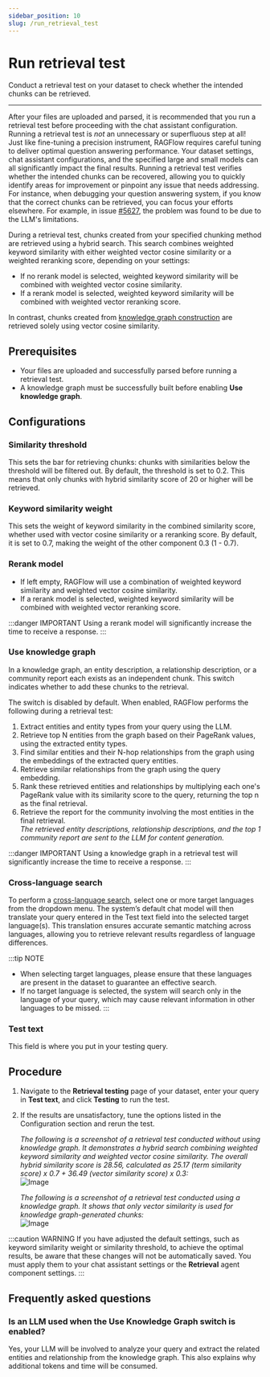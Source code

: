 ```yaml
---
sidebar_position: 10
slug: /run_retrieval_test
---
```


# Run retrieval test

Conduct a retrieval test on your dataset to check whether the intended chunks can be retrieved.

---

After your files are uploaded and parsed, it is recommended that you run a retrieval test before proceeding with the chat assistant configuration. Running a retrieval test is *not* an unnecessary or superfluous step at all! Just like fine-tuning a precision instrument, RAGFlow requires careful tuning to deliver optimal question answering performance. Your dataset settings, chat assistant configurations, and the specified large and small models can all significantly impact the final results. Running a retrieval test verifies whether the intended chunks can be recovered, allowing you to quickly identify areas for improvement or pinpoint any issue that needs addressing. For instance, when debugging your question answering system, if you know that the correct chunks can be retrieved, you can focus your efforts elsewhere. For example, in issue [#5627](https://github.com/infiniflow/ragflow/issues/5627), the problem was found to be due to the LLM's limitations.

During a retrieval test, chunks created from your specified chunking method are retrieved using a hybrid search. This search combines weighted keyword similarity with either weighted vector cosine similarity or a weighted reranking score, depending on your settings:

- If no rerank model is selected, weighted keyword similarity will be combined with weighted vector cosine similarity.
- If a rerank model is selected, weighted keyword similarity will be combined with weighted vector reranking score.

In contrast, chunks created from [knowledge graph construction](./construct_knowledge_graph.md) are retrieved solely using vector cosine similarity.

## Prerequisites

- Your files are uploaded and successfully parsed before running a retrieval test.
- A knowledge graph must be successfully built before enabling **Use knowledge graph**.

## Configurations

### Similarity threshold

This sets the bar for retrieving chunks: chunks with similarities below the threshold will be filtered out. By default, the threshold is set to 0.2. This means that only chunks with hybrid similarity score of 20 or higher will be retrieved.

### Keyword similarity weight

This sets the weight of keyword similarity in the combined similarity score, whether used with vector cosine similarity or a reranking score. By default, it is set to 0.7, making the weight of the other component 0.3 (1 - 0.7).

### Rerank model

- If left empty, RAGFlow will use a combination of weighted keyword similarity and weighted vector cosine similarity.
- If a rerank model is selected, weighted keyword similarity will be combined with weighted vector reranking score.

:::danger IMPORTANT
Using a rerank model will significantly increase the time to receive a response.
:::

### Use knowledge graph

In a knowledge graph, an entity description, a relationship description, or a community report each exists as an independent chunk. This switch indicates whether to add these chunks to the retrieval.

The switch is disabled by default. When enabled, RAGFlow performs the following during a retrieval test:

1. Extract entities and entity types from your query using the LLM.
2. Retrieve top N entities from the graph based on their PageRank values, using the extracted entity types.
3. Find similar entities and their N-hop relationships from the graph using the embeddings of the extracted query entities.
4. Retrieve similar relationships from the graph using the query embedding.
5. Rank these retrieved entities and relationships by multiplying each one's PageRank value with its similarity score to the query, returning the top n as the final retrieval.
6. Retrieve the report for the community involving the most entities in the final retrieval.  
   *The retrieved entity descriptions, relationship descriptions, and the top 1 community report are sent to the LLM for content generation.*

:::danger IMPORTANT
Using a knowledge graph in a retrieval test will significantly increase the time to receive a response.
:::

### Cross-language search

To perform a [cross-language search](../../references/glossary.mdx#cross-language-search), select one or more target languages from the dropdown menu. The system’s default chat model will then translate your query entered in the Test text field into the selected target language(s). This translation ensures accurate semantic matching across languages, allowing you to retrieve relevant results regardless of language differences.

:::tip NOTE
- When selecting target languages, please ensure that these languages are present in the dataset to guarantee an effective search.
- If no target language is selected, the system will search only in the language of your query, which may cause relevant information in other languages to be missed.
:::

### Test text

This field is where you put in your testing query.

## Procedure

1. Navigate to the **Retrieval testing** page of your dataset, enter your query in **Test text**, and click **Testing** to run the test.
2. If the results are unsatisfactory, tune the options listed in the Configuration section and rerun the test.

   *The following is a screenshot of a retrieval test conducted without using knowledge graph. It demonstrates a hybrid search combining weighted keyword similarity and weighted vector cosine similarity. The overall hybrid similarity score is 28.56, calculated as 25.17 (term similarity score) x 0.7 + 36.49 (vector similarity score) x 0.3:*  
   ![Image](https://github.com/user-attachments/assets/541554d4-3f3e-44e1-954b-0ae77d7372c6)

   *The following is a screenshot of a retrieval test conducted using a knowledge graph. It shows that only vector similarity is used for knowledge graph-generated chunks:*  
   ![Image](https://github.com/user-attachments/assets/30a03091-0f7b-4058-901a-f4dc5ca5aa6b)

:::caution WARNING
If you have adjusted the default settings, such as keyword similarity weight or similarity threshold, to achieve the optimal results, be aware that these changes will not be automatically saved. You must apply them to your chat assistant settings or the **Retrieval** agent component settings.
:::

## Frequently asked questions

### Is an LLM used when the Use Knowledge Graph switch is enabled?

Yes, your LLM will be involved to analyze your query and extract the related entities and relationship from the knowledge graph. This also explains why additional tokens and time will be consumed.